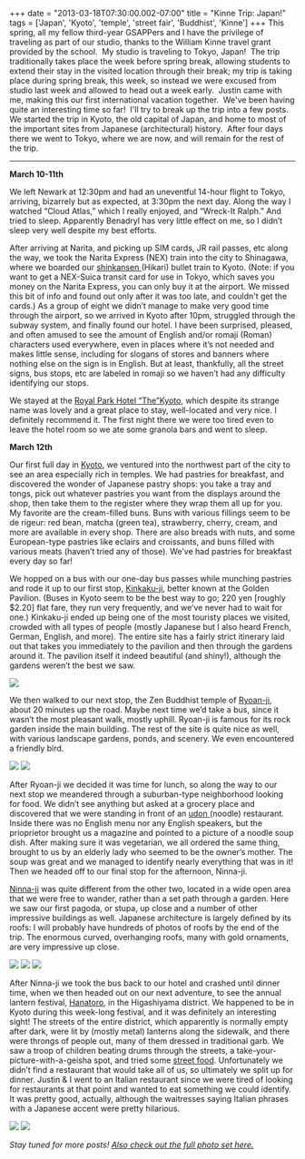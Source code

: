 +++
date = "2013-03-18T07:30:00.002-07:00"
title = "Kinne Trip: Japan!"
tags = ['Japan', 'Kyoto', 'temple', 'street fair', 'Buddhist', 'Kinne']
+++
This spring, all my fellow third-year GSAPPers and I have the privilege of traveling as part of our studio, thanks to the William Kinne travel grant provided by the school.  My studio is traveling to Tokyo, Japan!  The trip traditionally takes place the week before spring break, allowing students to extend their stay in the visited location through their break; my trip is taking place during spring break, this week, so instead we were excused from studio last week and allowed to head out a week early.  Justin came with me, making this our first international vacation together.  We've been having quite an interesting time so far!  I'll try to break up the trip into a few posts.  We started the trip in Kyoto, the old capital of Japan, and home to most of the important sites from Japanese (architectural) history.  After four days there we went to Tokyo, where we are now, and will remain for the rest of the trip.

***

**March 10-11th**

We left Newark at 12:30pm and had an uneventful 14-hour flight to Tokyo, arriving, bizarrely but as expected, at 3:30pm the next day.  Along the way I watched “Cloud Atlas,” which I really enjoyed, and “Wreck-It Ralph.”  And tried to sleep.  Apparently Benadryl has very little effect on me, so I didn’t sleep very well despite my best efforts.

After arriving at Narita, and picking up SIM cards, JR rail passes, etc along the way, we took the Narita Express (NEX) train into the city to Shinagawa, where we boarded our [shinkansen ](http://en.wikipedia.org/wiki/Shinkansen)(Hikari) bullet train to Kyoto.  (Note: if you want to get a NEX-Suica transit card for use in Tokyo, which saves you money on the Narita Express, you can only buy it at the airport.  We missed this bit of info and found out only after it was too late, and couldn't get the cards.)  As a group of eight we didn’t manage to make very good time through the airport, so we arrived in Kyoto after 10pm, struggled through the subway system, and finally found our hotel.  I have been surprised, pleased, and often amused to see the amount of English and/or romaji (Roman) characters used everywhere, even in places where it’s not needed and makes little sense, including for slogans of stores and banners where nothing else on the sign is in English.  But at least, thankfully, all the street signs, bus stops, etc are labeled in romaji so we haven’t had any difficulty identifying our stops.

We stayed at the [Royal Park Hotel “The”Kyoto](http://www.rph-the.co.jp/en/kyoto/), which despite its strange name was lovely and a great place to stay, well-located and very nice.  I definitely recommend it.  The first night there we were too tired even to leave the hotel room so we ate some granola bars and went to sleep.

**March 12th**

Our first full day in [Kyoto](http://en.wikipedia.org/wiki/Kyoto), we ventured into the northwest part of the city to see an area especially rich in temples.  We had pastries for breakfast, and discovered the wonder of Japanese pastry shops: you take a tray and tongs, pick out whatever pastries you want from the displays around the shop, then take them to the register where they wrap them all up for you.  My favorite are the cream-filled buns.  Buns with various fillings seem to be de rigeur: red bean, matcha (green tea), strawberry, cherry, cream, and more are available in every shop.  There are also breads with nuts, and some European-type pastries like eclairs and croissants, and buns filled with various meats (haven’t tried any of those).  We’ve had pastries for breakfast every day so far!

We hopped on a bus with our one-day bus passes while munching pastries and rode it up to our first stop, [Kinkaku-ji](http://en.wikipedia.org/wiki/Kinkaku-ji), better known at the Golden Pavilion.  (Buses in Kyoto seem to be the best way to go; 220 yen [roughly $2.20] flat fare, they run very frequently, and we’ve never had to wait for one.)  Kinkaku-ji ended up being one of the most touristy places we visited, crowded with all types of people (mostly Japanese but I also heard French, German, English, and more).  The entire site has a fairly strict itinerary laid out that takes you immediately to the pavilion and then through the gardens around it.  The pavilion itself it indeed beautiful (and shiny!), although the gardens weren’t the best we saw.

<img src="http://1.bp.blogspot.com/-QTFAemIY18s/UUcaNplA2aI/AAAAAAAABto/Mn1W1tvQcTI/s1600/IMG_8387.jpg"/>

  We then walked to our next stop, the Zen Buddhist temple of [Ryoan-ji](http://en.wikipedia.org/wiki/Ryoan-ji), about 20 minutes up the road.  Maybe next time we’d take a bus, since it wasn’t the most pleasant walk, mostly uphill.  Ryoan-ji is famous for its rock garden inside the main building.  The rest of the site is quite nice as well, with various landscape gardens, ponds, and scenery.  We even encountered a friendly bird.

<img src="http://3.bp.blogspot.com/-Smts15KDkKI/UUcaGnWbhLI/AAAAAAAABsw/5Ukrx5xXk1c/s1600/DSCN0410.JPG"/>

<img src="http://4.bp.blogspot.com/-Vp4dQm2LHQY/UUcaRKdTQ5I/AAAAAAAABuA/GrTfl1SZGF0/s1600/IMG_8445.jpg"/>

  After Ryoan-ji we decided it was time for lunch, so along the way to our next stop we meandered through a suburban-type neighborhood looking for food.  We didn’t see anything but asked at a grocery place and discovered that we were standing in front of an [udon ](http://en.wikipedia.org/wiki/Udon)(noodle) restaurant.  Inside there was no English menu nor any English speakers, but the prioprietor brought us a magazine and pointed to a picture of a noodle soup dish.  After making sure it was vegetarian, we all ordered the same thing, brought to us by an elderly lady who seemed to be the owner’s mother.  The soup was great and we managed to identify nearly everything that was in it!  Then we headed off to our final stop for the afternoon, Ninna-ji.

[Ninna-ji](http://en.wikipedia.org/wiki/Ninna-ji) was quite different from the other two, located in a wide open area that we were free to wander, rather than a set path through a garden.  Here we saw our first pagoda, or stupa, up close and a number of other impressive buildings as well.  Japanese architecture is largely defined by its roofs: I will probably have hundreds of photos of roofs by the end of the trip.  The enormous curved, overhanging roofs, many with gold ornaments, are very impressive up close.

<img src="http://2.bp.blogspot.com/-Vqk_1lIXWJQ/UUcaIbEiJLI/AAAAAAAABtA/ijKXVGar6lY/s1600/DSCN0444.JPG"/>

<img src="http://1.bp.blogspot.com/-oD_zaOrLeqw/UUcaJyaqTEI/AAAAAAAABtQ/msTBPiIT30k/s1600/DSCN0463.JPG"/>

<img src="http://3.bp.blogspot.com/-17N_rXl4ZGE/UUcaRwVA96I/AAAAAAAABuI/8UPVAgxamw4/s1600/IMG_8450.jpg"/>

  After Ninna-ji we took the bus back to our hotel and crashed until dinner time, when we then headed out on our next adventure, to see the annual lantern festival, [Hanatoro](http://www.japan-guide.com/e/e3943.html), in the Higashiyama district.  We happened to be in Kyoto during this week-long festival, and it was definitely an interesting sight!  The streets of the entire district, which apparently is normally empty after dark, were lit by (mostly metal) lanterns along the sidewalk, and there were throngs of people out, many of them dressed in traditional garb.  We saw a troop of children beating drums through the streets, a take-your-picture-with-a-geisha spot, and tried some [street food](http://en.wikipedia.org/wiki/Dango).  Unfortunately we didn’t find a restaurant that would take all of us, so ultimately we split up for dinner.  Justin & I went to an Italian restaurant since we were tired of looking for restaurants at that point and wanted to eat something we could identify.  It was pretty good, actually, although the waitresses saying Italian phrases with a Japanese accent were pretty hilarious.

<img src="http://2.bp.blogspot.com/-GBJK7kxGogE/UUcaW2b6h4I/AAAAAAAABu4/p8Oj-1WEx7Q/s1600/IMG_8508.jpg"/>

<img src="http://4.bp.blogspot.com/-YJPduVAUr24/UUcaE_Y9y-I/AAAAAAAABsg/5xPlUiPBO2o/s1600/IMG_8495.jpg"/>

*Stay tuned for more posts!  [Also check out the full photo set here.](https://plus.google.com/photos/100923770373915082594/albums/5856678497685681281?authkey=CJGaz77Lj4mqpwE)*
